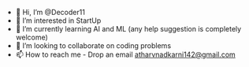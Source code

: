 - 👋 Hi, I’m @Decoder11
- 👀 I’m interested in StartUp
- 🌱 I’m currently learning AI and ML (any help suggestion is completely welcome)
- 💞️ I’m looking to collaborate on coding problems
- 📫 How to reach me - Drop an email atharvnadkarni142@gmail.com

<!---
Decoder11/Decoder11 is a ✨ special ✨ repository because its `README.md` (this file) appears on your GitHub profile.
You can click the Preview link to take a look at your changes.
--->
